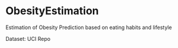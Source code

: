 # ObesityEstimation
Estimation of Obesity Prediction based on eating habits and lifestyle

Dataset: UCI Repo
